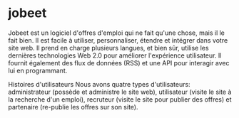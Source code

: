 jobeet
======

Jobeet est un logiciel  d'offres d'emploi qui ne fait qu'une chose, mais il le fait bien. Il est facile à utiliser, personnaliser, étendre et intégrer dans votre site web. Il prend en charge plusieurs langues, et bien sûr, utilise les dernières technologies Web 2.0 pour améliorer l'expérience utilisateur. Il fournit également des flux de données (RSS) et une API pour interagir avec lui en programmant.

Histoires d'utilisateurs
Nous avons quatre types d'utilisateurs: administrateur (possède et administre le site web), utilisateur (visite le site à la recherche d'un emploi), recruteur (visite le site pour publier des offres) et partenaire (re-publie les offres sur son site).
